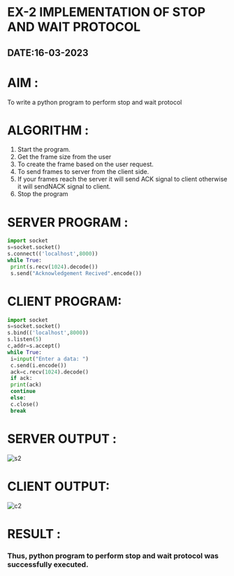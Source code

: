 # EX-2 IMPLEMENTATION OF STOP AND WAIT PROTOCOL

## DATE:16-03-2023

# AIM :
 To write a python program to perform stop and wait protocol

# ALGORITHM :

 1. Start the program.
 2. Get the frame size from the user
 3. To create the frame based on the user request.
 4. To send frames to server from the client side.
 5. If your frames reach the server it will send ACK signal to client otherwise it will sendNACK signal to client.
 6. Stop the program


# SERVER PROGRAM :
```py
import socket
s=socket.socket()
s.connect(('localhost',8000))
while True:
 print(s.recv(1024).decode())
 s.send("Acknowledgement Recived".encode())
```
# CLIENT PROGRAM:
```py
import socket
s=socket.socket()
s.bind(('localhost',8000))
s.listen(5)
c,addr=s.accept()
while True:
 i=input("Enter a data: ")
 c.send(i.encode())
 ack=c.recv(1024).decode()
 if ack:
 print(ack)
 continue
 else:
 c.close()
 break
```

# SERVER OUTPUT :

![s2](https://github.com/kaushik2022/EX-2/assets/129837020/b6af645e-0fe1-4bf4-bac8-2c925718ec69)



# CLIENT OUTPUT:

![c2](https://github.com/kaushik2022/EX-2/assets/129837020/d998be38-1d9c-465f-9914-8dd9677bb035)



# RESULT :
### Thus, python program to perform stop and wait protocol was successfully executed.
